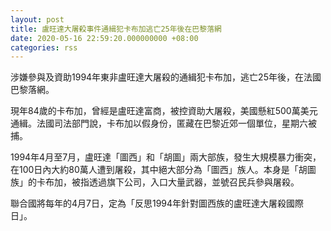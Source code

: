 ```yaml
---
layout: post
title: 盧旺達大屠殺事件通緝犯卡布加逃亡25年後在巴黎落網
date: 2020-05-16 22:59:20.000000000 +08:00
categories: rss
---
```


涉嫌參與及資助1994年東非盧旺達大屠殺的通緝犯卡布加，逃亡25年後，在法國巴黎落網。

現年84歲的卡布加，曾經是盧旺達富商，被控資助大屠殺，美國懸紅500萬美元通緝。法國司法部門說，卡布加以假身份，匿藏在巴黎近郊一個單位，星期六被捕。

1994年4月至7月，盧旺達「圖西」和「胡圖」兩大部族，發生大規模暴力衝突，在100日內大約80萬人遭到屠殺，其中絕大部分為「圖西」族人。本身是「胡圖族」的卡布加，被指透過旗下公司，入口大量武器，並號召民兵參與屠殺。

聯合國將每年的4月7日，定為「反思1994年針對圖西族的盧旺達大屠殺國際日」。
